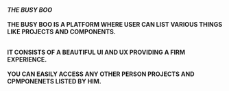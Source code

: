 ***THE BUSY BOO*** <br>
</br>
**THE BUSY BOO IS A PLATFORM WHERE USER CAN LIST VARIOUS THINGS LIKE PROJECTS AND COMPONENTS.**<br>
</br>

**IT CONSISTS OF A BEAUTIFUL UI AND UX PROVIDING A FIRM EXPERIENCE.**
<br>
</br>
**YOU CAN EASILY ACCESS ANY OTHER PERSON PROJECTS AND CPMPONENETS LISTED BY HIM.**
